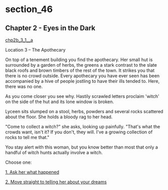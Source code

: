 
# section_46

## Chapter 2 - Eyes in the Dark

[chp2b_3_1__a](../../decomp/app/src/main/res/raw/chp2b_3_1__a.mp3 ':include :type=audio')

Location 3 – The Apothecary

On top of a tenement building you find the apothecary. Her small hut is surrounded by a garden of herbs, the greens a stark contrast to the slate black roofs and brown timbers of the rest of the town. It strikes you that there is no crowd outside. Every apothecary you have ever seen has been accompanied by a hive of people jostling to have their ills tended to. Here, there was no one.

As you come closer you see why. Hastily scrawled letters proclaim 'witch' on the side of the hut and its lone window is broken.

Lyceen sits slumped on a stool, herbs, powders and several rocks scattered about the floor. She holds a bloody rag to her head.

"Come to collect a witch?" she asks, looking up painfully. "That's what the crowds want, isn't it? If you don't, they will. I've a growing collection of rocks to tell me that."

You stay alert with this woman, but you know better than most that only a handful of witch hunts actually involve a witch.


Choose one:

[1. Ask her what happened](output/chapter2/section_47.md)

[2. Move straight to telling her about your dreams](output/chapter2/section_48.md)


